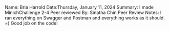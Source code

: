 Name: Bria Harrold
Date:Thursday, January 11, 2024
Summary: I made MinichChallenge 2-4
Peer reviewed By: Sinatha Chin
Peer Review Notes: I ran everything on Swagger and Postman and everything works as it should. =) Good job on the code!
